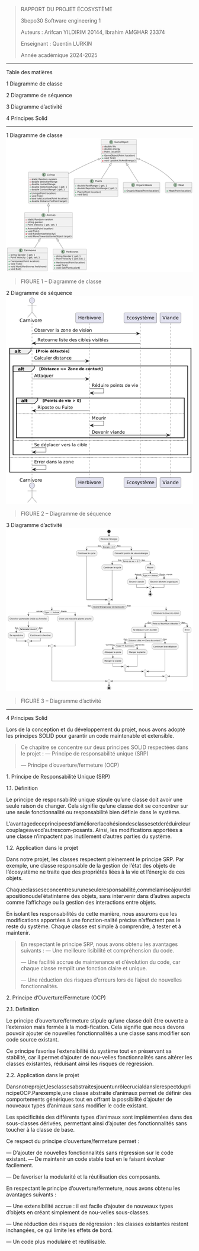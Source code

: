 > RAPPORT DU PROJET ÉCOSYSTÈME
>
> 3bepo30 Software engineering 1
>
> Auteurs : Arifcan YILDIRIM 20144, Ibrahim AMGHAR 23374
>
> Enseignant : Quentin LURKIN
>
> Année académique 2024-2025

-------------

Table des matières

1 Diagramme de classe 

2 Diagramme de séquence 

3 Diagramme d’activité 

4 Principes Solid 

-------------
1 Diagramme de classe
<img src="./DiagrammeClasse.png"/>

> FIGURE 1 – Diagramme de classe


2 Diagramme de séquence 
<img src="./DiagrammeSequence.png"/>

> FIGURE 2 – Diagramme de séquence


3 Diagramme d’activité 
<img src="./DiagrammeActivity.png"/>

> FIGURE 3 – Diagramme d’activité


-------------

4 Principes Solid

Lors de la conception et du développement du projet, nous avons adopté
les principes SOLID pour garantir un code maintenable et extensible.

> Ce chapitre se concentre sur deux principes SOLID respectées dans le
> projet : — Principe de responsabilité unique (SRP)
>
> — Principe d’ouverture/fermeture (OCP)

1\. Principe de Responsabilité Unique (SRP)

1.1. Définition

Le principe de responsabilité unique stipule qu’une classe doit avoir
une seule raison de changer. Cela signifie qu’une classe doit se
concentrer sur une seule fonctionnalité ou responsabilité bien définie
dans le système.

L’avantagedeceprincipeestd’améliorerlacohésiondesclassesetderéduireleurcouplageavecd’autrescom-posants.
Ainsi, les modifications apportées a une classe n’impactent pas
inutilement d’autres parties du système.

1.2. Application dans le projet

Dans notre projet, les classes respectent pleinement le principe SRP.
Par exemple, une classe responsable de la gestion de l’état des objets
de l’écosystème ne traite que des propriétés liées à la vie et l’énergie
de ces objets.

Chaqueclasseseconcentresuruneseuleresponsabilité,commelamiseàjourdelapositionoudel’étatinterne
des objets, sans intervenir dans d’autres aspects comme l’affichage ou
la gestion des interactions entre objets.

En isolant les responsabilités de cette manière, nous assurons que les
modifications apportées à une fonction-nalité précise n’affectent pas le
reste du système. Chaque classe est simple à comprendre, à tester et à
maintenir.

> En respectant le principe SRP, nous avons obtenu les avantages
> suivants : — Une meilleure lisibilité et compréhension du code.
>
> — Une facilité accrue de maintenance et d’évolution du code, car
> chaque classe remplit une fonction claire et unique.
>
> — Une réduction des risques d’erreurs lors de l’ajout de nouvelles
> fonctionnalités.

2\. Principe d’Ouverture/Fermeture (OCP)

2.1. Définition

Le principe d’ouverture/fermeture stipule qu’une classe doit être
ouverte a l’extension mais fermée à la modi-fication. Cela signifie que
nous devons pouvoir ajouter de nouvelles fonctionnalités a une classe
sans modifier son code source existant.

Ce principe favorise l’extensibilité du système tout en préservant sa
stabilité, car il permet d’ajouter de nou-velles fonctionnalités sans
altérer les classes existantes, réduisant ainsi les risques de
régression.

2.2. Application dans le projet

Dansnotreprojet,lesclassesabstraitesjouentunrôlecrucialdanslerespectduprincipeOCP.Parexemple,une
classe abstraite d’animaux permet de définir des comportements
génériques tout en offrant la possibilité d’ajouter de nouveaux types
d’animaux sans modifier le code existant.

Les spécificités des différents types d’animaux sont implémentées dans
des sous-classes dérivées, permettant ainsi d’ajouter des
fonctionnalités sans toucher à la classe de base.


Ce respect du principe d’ouverture/fermeture permet :

— D’ajouter de nouvelles fonctionnalités sans régression sur le code
existant. — De maintenir un code stable tout en le faisant évoluer
facilement.

— De favoriser la modularité et la réutilisation des composants.

En respectant le principe d’ouverture/fermeture, nous avons obtenu les
avantages suivants :

— Une extensibilité accrue : il est facile d’ajouter de nouveaux types
d’objets en créant simplement de nou-velles sous-classes.

— Une réduction des risques de régression : les classes existantes
restent inchangées, ce qui limite les effets de bord.

— Un code plus modulaire et réutilisable.

